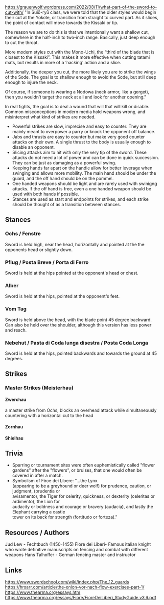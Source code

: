 https://grauenwolf.wordpress.com/2022/08/11/what-part-of-the-sword-to-cut-with/
"In Suiō-ryū class, we were told that the older styles would begin their cut at the Yokote, or transition from straight to curved part. As it slices, the point of contact will move towards the Kissaki or tip.

The reason we are to do this is that we intentionally want a shallow cut, somewhere in the half-inch to two-inch range. Basically, just deep enough to cut the throat.

More modern styles cut with the Mono-Uchi, the “third of the blade that is closest to the Kissaki”. This makes it more effective when cutting tatami mats, but results in more of a ‘hacking’ action and a slice.

Additionally, the deeper you cut, the more likely you are to strike the wings of the Sode. The goal is to shallow enough to avoid the Sode, but still deep enough to injure the neck.

Of course, if someone is wearing a Nodowa (neck armor, like a gorget), then you wouldn’t target the neck at all and look for another opening."

In real fights, the goal is to deal a wound that will that will kill or disable. Common misconceptions in modern media hold weapons wrong, and misinterpret what kind of strikes are needed.
* Powerful strikes are slow, imprecise and easy to counter. They are mainly meant to overpower a parry or knock the opponent off balance.
* Jabs and thrusts are easy to counter but make very good counter attacks on their own. A single thrust to the body is usually enough to disable an opponent.
* Slicing attacks aim to hit with only the very tip of the sword. These attacks do not need a lot of power and can be done in quick succession. They can be just as damaging as a powerful swing.
* Keeping hands far apart on the handle allow for better leverage when swinging and allows more mobility. The main hand should be under the guard, and the off hand should be on the pommel.
* One handed weapons should be light and are rarely used with swinigng attacks. If the off hand is free, even a one handed weapon should be used with both hands if possible.
* Stances are used as start and endpoints for strikes, and each strike should be thought of as a transition between stances.

## Stances
### Ochs / Fenstre
Sword is held high, near the head, horizontally and pointed at the the opponents head or slightly down.

### Pflug / Posta Breve / Porta di Ferro
Sword is held at the hips pointed at the opponent's head or chest.

### Alber
Sword is held at the hips, pointed at the opponent's feet. 

### Vom Tag
Sword is held above the head, with the blade point 45 degree backward. Can also be held over the shoulder, although this version has less power and reach.

### Nebehut / Pasta di Coda lunga disestra / Posta Coda Longa
Sword is held at the hips, pointed backwards and towards the ground at 45 degrees.

## Strikes
### Master Strikes (Meisterhau)
#### Zwerchau
a master strike from Ochs, blocks an overhead attack while simultaneously countering with a horizontal cut to the head
#### Zornhau

#### Shielhau

## Trivia
* Sparring or tournament sites were often euphemistically called "flower gardens" after the "flowers", or bruises, that one would often be covered in after a match.
* Symbolism of Firoe dei Libere: "...the Lynx  
(appearing to be a greyhound or deer wolf) for prudence, caution, or judgment, (prudentia or  
avisamento), the Tiger for celerity, quickness, or dexterity (celeritas or ardimento), the Lion for  
audacity or boldness and courage or bravery (audacia), and lastly the Elephant carrying a castle  
tower on its back for strength (fortitudo or forteza)."

## Resources / Authors
Jud Lew - Fechtbuch (1450-1455)
Fiore dei Liberi- Famous italian knight who wrote definitive manuscripts on fencing and combat with different weapons
Hans Talhoffer - German fencing master and instructor

## Links
https://www.swordschool.com/wiki/index.php/The_12_guards
https://hroarr.com/article/the-onion-vor-nach-flow-exercises-part-1/
https://www.thearma.org/essays.htm
https://www.thearma.org/essays/Fiore/FioreDeiLiberi_StudyGuide.v3.6.pdf